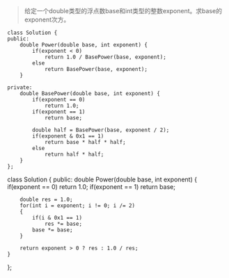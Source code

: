 >给定一个double类型的浮点数base和int类型的整数exponent。求base的exponent次方。



```
class Solution {
public:
    double Power(double base, int exponent) {
        if(exponent < 0)
            return 1.0 / BasePower(base, exponent);
        else
            return BasePower(base, exponent);
    }

private:
    double BasePower(double base, int exponent) {
        if(exponent == 0)
            return 1.0;
        if(exponent == 1)
            return base;

        double half = BasePower(base, exponent / 2);
        if(exponent & 0x1 == 1)
            return base * half * half;
        else
            return half * half;
    }
};
```



class Solution {
public:
    double Power(double base, int exponent) {
        if(exponent == 0)
            return 1.0;
        if(exponent == 1)
            return base;

        double res = 1.0;
        for(int i = exponent; i != 0; i /= 2)
        {
            if(i & 0x1 == 1)
                res *= base;
            base *= base;
        }

        return exponent > 0 ? res : 1.0 / res;
    }
};
